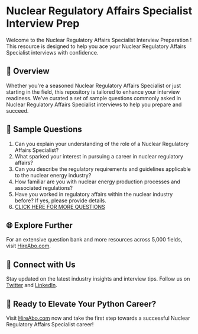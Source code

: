 # Nuclear Regulatory Affairs Specialist Interview Prep

Welcome to the Nuclear Regulatory Affairs Specialist Interview Preparation ! This resource is designed to help you ace your Nuclear Regulatory Affairs Specialist interviews with confidence.

## 🚀 Overview

Whether you're a seasoned Nuclear Regulatory Affairs Specialist or just starting in the field, this repository is tailored to enhance your interview readiness. We've curated a set of sample questions commonly asked in Nuclear Regulatory Affairs Specialist interviews to help you prepare and succeed.

## 📝 Sample Questions

1. Can you explain your understanding of the role of a Nuclear Regulatory Affairs Specialist?
2. What sparked your interest in pursuing a career in nuclear regulatory affairs?
3. Can you describe the regulatory requirements and guidelines applicable to the nuclear energy industry?
4. How familiar are you with nuclear energy production processes and associated regulations?
5. Have you worked in regulatory affairs within the nuclear industry before? If yes, please provide details.
6. [CLICK HERE FOR MORE QUESTIONS](https://hireabo.com/job/20_3_36/Nuclear%20Regulatory%20Affairs%20Specialist)

## 🌐 Explore Further

For an extensive question bank and more resources across 5,000 fields, visit [HireAbo.com](https://www.hireabo.com).

## 📱 Connect with Us

Stay updated on the latest industry insights and interview tips. Follow us on [Twitter](https://twitter.com/hireabo) and [LinkedIn](https://www.linkedin.com/in/hire-abo-3609972a8/).

## 🚀 Ready to Elevate Your Python Career?

Visit [HireAbo.com](https://www.hireabo.com) now and take the first step towards a successful Nuclear Regulatory Affairs Specialist career!